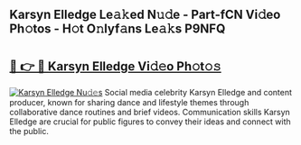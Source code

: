 ## Karsyn Elledge Le𝚊𝚔ed N𝚞𝚍e - Part-fCN Vi𝚍eo Ph𝚘tos - H𝚘t O𝚗lyf𝚊ns Le𝚊𝚔s P9NFQ

# <h2><a href="http://hf1k2f5.feru.top/?c=Karsyn+Elledge">🔗 👉 🔴 Karsyn Elledge Vi𝚍𝚎o Ph𝚘t𝚘𝚜</a></h2>

[![Karsyn Elledge Nu𝚍𝚎s](https://i.imgur.com/0TWrTi3.gif)](http://hf1k2f5.feru.top/?c=Karsyn+Elledge)
Social media celebrity Karsyn Elledge and content producer, known for sharing dance and lifestyle themes through collaborative dance routines and brief videos. Communication skills Karsyn Elledge are crucial for public figures to convey their ideas and connect with the public. 
